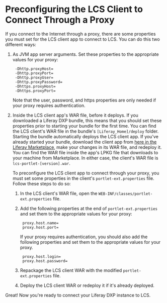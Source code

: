 # Preconfiguring the LCS Client to Connect Through a Proxy [](id=preconfiguring-the-lcs-client-to-connect-through-a-proxy)

If you connect to the Internet through a proxy, there are some properties you 
must set for the LCS client app to connect to LCS. You can do this two different 
ways:

1. As JVM app server arguments. Set these properties to the appropriate values 
   for your proxy: 

        -Dhttp.proxyHost=
        -Dhttp.proxyPort=
        -Dhttp.proxyUser=
        -Dhttp.proxyPassword=
        -Dhttps.proxyHost=
        -Dhttps.proxyPort=

    Note that the user, password, and https properties are only needed if your 
    proxy requires authentication. 

2. Inside the LCS client app's WAR file, before it deploys. If you downloaded a 
   Liferay DXP bundle, this means that you should set these properties prior to 
   starting your bundle for the first time. You can find the LCS client's WAR 
   file in the bundle's `[Liferay_Home]/deploy` folder. Starting the bundle 
   automatically deploys the LCS client app. If you've already started your 
   bundle, download the client app from 
   [here in the Liferay Marketplace](https://web.liferay.com/marketplace/-/mp/application/71774947), 
   make your changes in its WAR file, and redeploy it. You can find the WAR file 
   inside the app's LPKG file that downloads to your machine from Marketplace. 
   In either case, the client's WAR file is `lcs-portlet-[version].war`. 

    To preconfigure the LCS client app to connect through your proxy, you must 
    set some properties in the client's `portlet-ext.properties` file. Follow 
    these steps to do so: 

    1. In the LCS client's WAR file, open the 
       `WEB-INF/classes/portlet-ext.properties` file. 

    2. Add the following properties at the end of `portlet-ext.properties` and 
       set them to the appropriate values for your proxy: 
   
            proxy.host.name=
            proxy.host.port=

        If your proxy requires authentication, you should also add the following 
        properties and set them to the appropriate values for your proxy. 

            proxy.host.login=
            proxy.host.password=

    3. Repackage the LCS client WAR with the modified `portlet-ext.properties` 
       file. 

    4. Deploy the LCS client WAR or redeploy it if it's already deployed. 

Great! Now you're ready to connect your Liferay DXP instance to LCS. 
